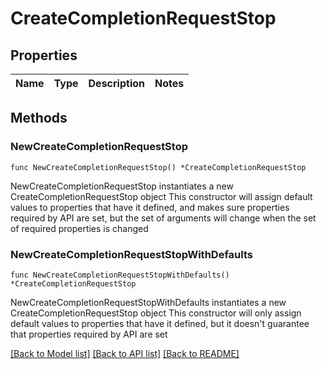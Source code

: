 # CreateCompletionRequestStop

## Properties

Name | Type | Description | Notes
------------ | ------------- | ------------- | -------------

## Methods

### NewCreateCompletionRequestStop

`func NewCreateCompletionRequestStop() *CreateCompletionRequestStop`

NewCreateCompletionRequestStop instantiates a new CreateCompletionRequestStop object
This constructor will assign default values to properties that have it defined,
and makes sure properties required by API are set, but the set of arguments
will change when the set of required properties is changed

### NewCreateCompletionRequestStopWithDefaults

`func NewCreateCompletionRequestStopWithDefaults() *CreateCompletionRequestStop`

NewCreateCompletionRequestStopWithDefaults instantiates a new CreateCompletionRequestStop object
This constructor will only assign default values to properties that have it defined,
but it doesn't guarantee that properties required by API are set


[[Back to Model list]](../README.md#documentation-for-models) [[Back to API list]](../README.md#documentation-for-api-endpoints) [[Back to README]](../README.md)



